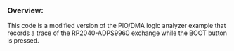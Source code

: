 ### Overview:

This code is a modified version of the PIO/DMA logic analyzer example that records a trace of the RP2040-ADPS9960 exchange while the BOOT button is pressed.


